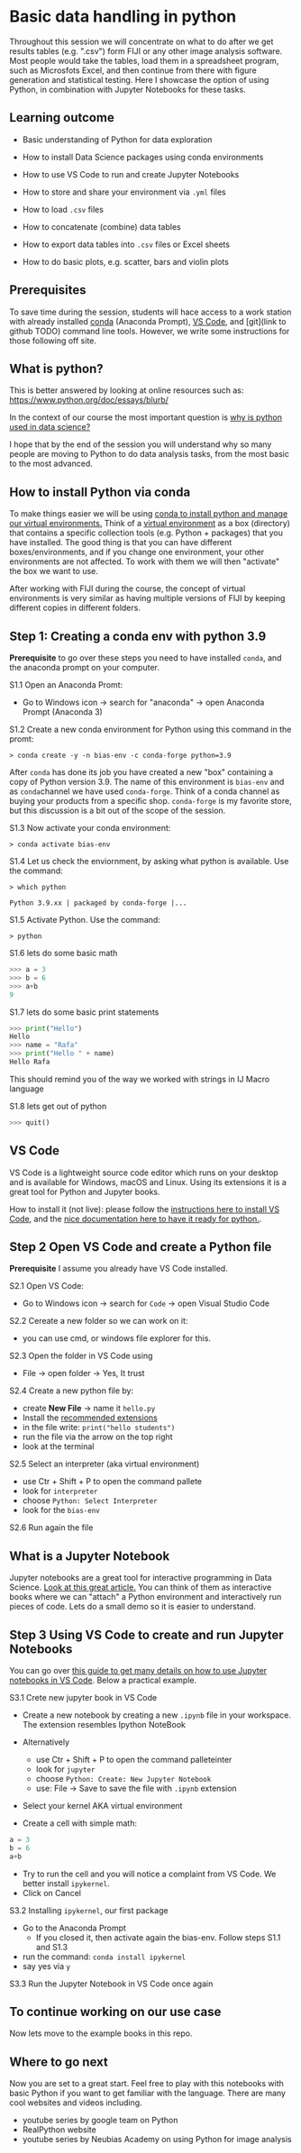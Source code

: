 # Basic data handling in python

Throughout this session we will concentrate on what to do after we get results tables (e.g. ".csv") form FIJI or any other image analysis software. Most people would take the tables, load them in a spreadsheet program, such as Microsfots Excel, and then continue from there with figure generation and statistical testing. Here I showcase the option of using Python, in combination with Jupyter Notebooks for these tasks.

## Learning outcome

* Basic understanding of Python for data exploration

* How to install Data Science packages using conda environments

* How to use VS Code to run and create Jupyter Notebooks

* How to store and share your environment via ```.yml``` files

* How to load ```.csv``` files

* How to concatenate (combine) data tables

* How to export data tables into ```.csv``` files or Excel sheets

* How to do basic plots, e.g. scatter, bars and violin plots

## Prerequisites

To save time during the session, students will hace access to a work station with already installed [conda](https://docs.conda.io/projects/conda/en/latest/user-guide/install/index.html) (Anaconda Prompt), [VS Code](https://code.visualstudio.com/docs), and [git](link to github TODO) command line tools. However, we write some instructions for those following off site.

## What is python?

This is better answered by looking at online resources such as: https://www.python.org/doc/essays/blurb/

In the context of our course the most important question is [why is python used in data science?](https://learnpython.com/blog/why-python-used-for-science/)

I hope that by the end of the session you will understand why so many people are moving to Python to do data analysis tasks, from the most basic to the most advanced.

## How to install Python via conda

To make things easier we will be using [conda to install python and manage our virtual environments.](https://docs.conda.io/projects/conda/en/latest/user-guide/getting-started.html) Think of a [virtual environment](https://docs.conda.io/projects/conda/en/latest/user-guide/concepts/environments.html) as a box (directory) that contains a specific collection tools (e.g. Python + packages) that you have installed. The good thing is that you can have different boxes/environments, and if you change one environment, your other environments are not affected. To work with them we will then "activate" the box we want to use.

After working with FIJI during the course, the concept of virtual environments is very similar as having multiple versions of FIJI by keeping different copies in different folders.

## Step 1: Creating a conda env with python 3.9

**Prerequisite** to go over these steps you need to have installed ```conda```, and the anaconda prompt on your computer.

S1.1 Open an Anaconda Promt:

* Go to Windows icon -> search for "anaconda" -> open Anaconda Prompt (Anaconda 3)

S1.2 Create a new conda environment for Python using this command in the promt:

```
> conda create -y -n bias-env -c conda-forge python=3.9
```

After ```conda``` has done its job you have created a new "box" containing a copy of Python version 3.9. The name of this environment is ```bias-env``` and as ```conda```channel we have used ```conda-forge```. Think of a conda channel as buying your products from a specific shop. ```conda-forge``` is my favorite store, but this discussion is a bit out of the scope of the session.

S1.3 Now activate your conda environment:

```
> conda activate bias-env
```

S1.4 Let us check the enviornment, by asking what python is available. Use the command:

```
> which python

Python 3.9.xx | packaged by conda-forge |...
```

S1.5 Activate Python. Use the command:

```
> python
```

S1.6 lets do some basic math

```python
>>> a = 3
>>> b = 6
>>> a+b
9
```

S1.7 lets do some basic print statements
```python
>>> print("Hello")
Hello
>>> name = "Rafa"
>>> print("Hello " + name)
Hello Rafa

```
This should remind you of the way we worked with strings in IJ Macro language

S1.8 lets get out of python

```python
>>> quit()
```

## VS Code

VS Code is a lightweight source code editor which runs on your desktop and is available for Windows, macOS and Linux. Using its extensions it is a great tool for Python and Jupyter books.

How to install it (not live): please follow the [instructions here to install VS Code](https://code.visualstudio.com/docs/setup/setup-overview), and the [nice documentation here to have it ready for python.](https://code.visualstudio.com/docs/languages/python).

## Step 2 Open VS Code and create a Python file

**Prerequisite** I assume you already have VS Code installed.

S2.1 Open VS Code:

* Go to Windows icon -> search for ```Code``` -> open Visual Studio Code

S2.2 Cereate a new folder so we can work on it:

* you can use cmd, or windows file explorer for this.

S2.3 Open the folder in VS Code using

* File -> open folder -> Yes, It trust

S2.4 Create a new python file by:

* create **New File** -> name it ```hello.py```
* Install the [recommended extensions](https://code.visualstudio.com/docs/languages/python)
* in the file write: ```print("hello students")```
* run the file via the arrow on the top right
* look at the terminal

S2.5 Select an interpreter (aka virtual environment)

* use Ctr + Shift + P to open the command pallete
* look for ```interpreter```
* choose ```Python: Select Interpreter```
* look for the ```bias-env```

S2.6 Run again the file

## What is a Jupyter Notebook

Jupyter notebooks are a great tool for interactive programming in Data Science. [Look at this great article.](https://towardsdatascience.com/the-complete-guide-to-jupyter-notebooks-for-data-science-8ff3591f69a4) You can think of them as interactive books where we can "attach" a Python environment and interactively run pieces of code. Lets do a small demo so it is easier to understand.

## Step 3 Using VS Code to create and run Jupyter Notebooks

You can go over [this guide to get many details on how to use Jupyter notebooks in VS Code](https://code.visualstudio.com/docs/datascience/jupyter-notebooks). Below a practical example.

S3.1 Crete new jupyter book in VS Code

* Create a new notebook by creating a new ```.ipynb``` file in your workspace. The extension resembles Ipython NoteBook

* Alternatively
  * use Ctr + Shift + P to open the command palleteinter
  * look for ```jupyter```
  * choose ```Python: Create: New Jupyter Notebook```
  * use:  File -> Save to save the file with ```.ipynb``` extension
* Select your kernel AKA virtual environment
* Create a cell with simple math:

```python
a = 3
b = 6
a+b
```

* Try to run the cell and you will notice a complaint from VS Code. We better install ```ipykernel```.
* Click on Cancel

S3.2 Installing ```ipykernel```, our first package

* Go to the Anaconda Prompt
  * If you closed it, then activate again the bias-env. Follow steps S1.1 and S1.3
* run the command: ```conda install ipykernel```
* say yes via ```y```

S3.3 Run the Jupyter Notebook in VS Code once again

## To continue working on our use case

Now lets move to the example books in this repo.

## Where to go next

Now you are set to a great start. Feel free to play with this notebooks with basic Python if you want to get familiar with the language. There are many cool websites and videos including.

* youtube series by google team on Python
* RealPython website
* youtube series by Neubias Academy on using Python for image analysis